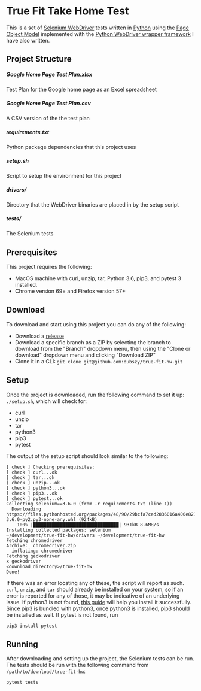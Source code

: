 # True Fit Take Home Test
This is a set of
[Selenium WebDriver](https://www.seleniumhq.org/projects/webdriver/) tests
written in [Python](https://www.python.org/) using the
[Page Object Model](https://www.seleniumhq.org/docs/06_test_design_considerations.jsp#page-object-design-pattern)
implemented with the [Python WebDriver wrapper framework](https://github.com/dubszy/PyWebDriverFramework)
I have also written.

## Project Structure
##### Google Home Page Test Plan.xlsx
Test Plan for the Google home page as an Excel spreadsheet
##### Google Home Page Test Plan.csv
A CSV version of the the test plan
##### requirements.txt
Python package dependencies that this project uses
##### setup.sh
Script to setup the environment for this project
##### drivers/
Directory that the WebDriver binaries are placed in by the setup script
##### tests/
The Selenium tests

## Prerequisites
This project requires the following:
- MacOS machine with curl, unzip, tar, Python 3.6, pip3, and pytest 3 installed.
- Chrome version 69+ and Firefox version 57+

## Download
To download and start using this project you can do any of the following:
- Download a [release](https://github.com/dubszy/true-fit-hw/releases)
- Download a specific branch as a ZIP by selecting the branch to download from
the "Branch" dropdown menu, then using the "Clone or download" dropdown menu and
clicking "Download ZIP"
- Clone it in a CLI: `git clone git@github.com:dubszy/true-fit-hw.git`

## Setup
Once the project is downloaded, run the following command to set it up: `./setup.sh`, which will check for:
- curl
- unzip
- tar
- python3
- pip3
- pytest

The output of the setup script should look similar to the following:
```
[ check ] Checking prerequisites:
[ check ] curl...ok
[ check ] tar...ok
[ check ] unzip...ok
[ check ] python3...ok
[ check ] pip3...ok
[ check ] pytest...ok
Collecting selenium==3.6.0 (from -r requirements.txt (line 1))
  Downloading https://files.pythonhosted.org/packages/48/90/29bcfa7ced2836016a400e8216e5a4166a71923b05d452ee7ee9e8775156/selenium-3.6.0-py2.py3-none-any.whl (924kB)
    100% |████████████████████████████████| 931kB 8.6MB/s
Installing collected packages: selenium
~/development/true-fit-hw/drivers ~/development/true-fit-hw
Fetching chromedriver
Archive:  chromedriver.zip
  inflating: chromedriver
Fetching geckodriver
x geckodriver
<download_directory>/true-fit-hw
Done!
```

If there was an error locating any of these, the script will report as such. `curl`, `unzip`, and `tar` should already
be installed on your system, so if an error is reported for any of those, it may be indicative of an underlying issue.
If python3 is not found, [this guide](https://docs.python-guide.org/starting/install3/osx/) will help you install it
successfully. Since pip3 is bundled with python3, once python3 is installed, pip3 should be installed as well. If pytest
is not found, run
```bash
pip3 install pytest
``` 

## Running
After downloading and setting up the project, the Selenium tests can be run. The tests should be run with the following
command from `/path/to/download/true-fit-hw`:
```bash
pytest tests
```
